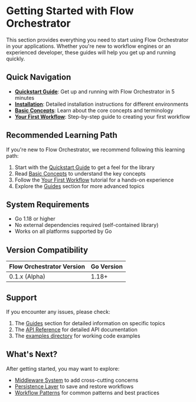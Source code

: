 # Getting Started with Flow Orchestrator

This section provides everything you need to start using Flow Orchestrator in your applications. Whether you're new to workflow engines or an experienced developer, these guides will help you get up and running quickly.

## Quick Navigation

- [**Quickstart Guide**](./quickstart.md): Get up and running with Flow Orchestrator in 5 minutes
- [**Installation**](./installation.md): Detailed installation instructions for different environments
- [**Basic Concepts**](./basic-concepts.md): Learn about the core concepts and terminology
- [**Your First Workflow**](./first-workflow.md): Step-by-step guide to creating your first workflow

## Recommended Learning Path

If you're new to Flow Orchestrator, we recommend following this learning path:

1. Start with the [Quickstart Guide](./quickstart.md) to get a feel for the library
2. Read [Basic Concepts](./basic-concepts.md) to understand the key concepts
3. Follow the [Your First Workflow](./first-workflow.md) tutorial for a hands-on experience
4. Explore the [Guides](../guides/) section for more advanced topics

## System Requirements

- Go 1.18 or higher
- No external dependencies required (self-contained library)
- Works on all platforms supported by Go

## Version Compatibility

| Flow Orchestrator Version | Go Version |
|---------------------------|------------|
| 0.1.x (Alpha)             | 1.18+      |

## Support

If you encounter any issues, please check:

1. The [Guides](../guides/) section for detailed information on specific topics
2. The [API Reference](../reference/api-reference.md) for detailed API documentation
3. The [examples directory](../../examples/) for working code examples

## What's Next?

After getting started, you may want to explore:

- [Middleware System](../guides/middleware.md) to add cross-cutting concerns
- [Persistence Layer](../guides/persistence.md) to save and restore workflows
- [Workflow Patterns](../guides/workflow-patterns.md) for common patterns and best practices 